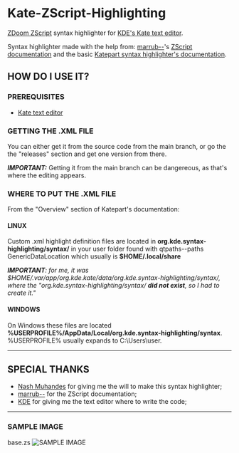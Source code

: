 # Kate-ZScript-Highlighting
[ZDoom ZScript](https://zdoom.org/wiki/ZScript) syntax highlighter for [KDE's Kate text editor](https://kate-editor.org/).

Syntax highlighter made with the help from: [marrub--](https://github.com/marrub--)'s [ZScript documentation](https://github.com/marrub--/zdoom-doc) and the basic [Katepart syntax highlighter's documentation](https://docs.kde.org/stable5/en/applications/katepart/highlight.html).

## HOW DO I USE IT?
### PREREQUISITES
- [Kate text editor](https://kate-editor.org/get-it/)

### GETTING THE .XML FILE
You can either get it from the source code from the main branch, or go the the "releases" section and get one version from there.

***IMPORTANT:*** Getting it from the main branch can be dangereous, as that's where the editing appears.
### WHERE TO PUT THE .XML FILE
From the "Overview" section of Katepart's documentation:
#### LINUX
Custom .xml highlight definition files are located in **org.kde.syntax-highlighting/syntax/** in your user folder found with qtpaths--paths GenericDataLocation which usually is **$HOME/.local/share**

***IMPORTANT**: for me, it was $HOME/.var/app/org.kde.kate/data/org.kde.syntax-highlighting/syntax/, where the "org.kde.syntax-highlighting/syntax/ **did not exist**, so I had to create it."*
#### WINDOWS
On Windows these files are located **%USERPROFILE%/AppData/Local/org.kde.syntax-highlighting/syntax**. %USERPROFILE% usually expands to C:\\Users\\user.

---
## SPECIAL THANKS
- [Nash Muhandes](https://github.com/nashmuhandes) for giving me the will to make this syntax highlighter;
- [marrub--](https://github.com/marrub--) for the ZScript documentation;
- [KDE](https://kde.org/) for giving me the text editor where to write the code;

---
### SAMPLE IMAGE
base.zs
![SAMPLE IMAGE](https://i.imgur.com/NPhm0Ye.png)
